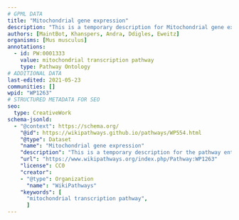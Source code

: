 ```yaml
---
# GPML DATA
title: "Mitochondrial gene expression"
description: "This is a temporary description for Mitochondrial gene expression"
authors: [MaintBot, Khanspers, Andra, Ddigles, Eweitz]
organisms: [Mus musculus]
annotations:
  - id: PW:0001333
    value: mitochondrial transcription pathway
    type: Pathway Ontology
# ADDITIONAL DATA
last-edited: 2021-05-23
communities: []
wpid: "WP1263"
# STRUCTURED METADATA FOR SEO
seo:
  type: CreativeWork
schema-jsonld:
  - "@context": https://schema.org/
    "@id": https://wikipathways.github.io/pathways/WP554.html
    "@type": Dataset
    "name": "Mitochondrial gene expression"
    "description": "This is a temporary description for the pathway entitled: Mitochondrial gene expression"
    "url": "https://www.wikipathways.org/index.php/Pathway:WP1263"
    "license": CC0
    "creator":
    - "@type": Organization
      "name": "WikiPathways"
    "keywords": [
      "mitochondrial transcription pathway",
      ]
---
```

